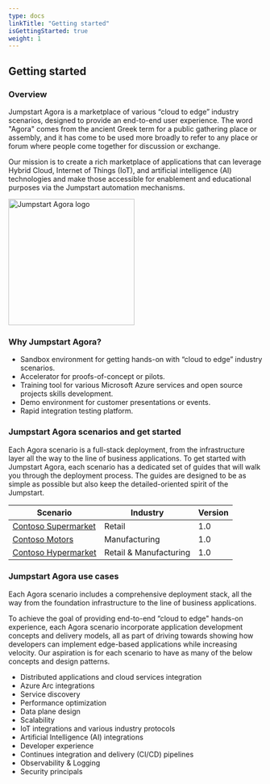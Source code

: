 ```yaml
---
type: docs
linkTitle: "Getting started"
isGettingStarted: true
weight: 1
---
```


## Getting started

### Overview

Jumpstart Agora is a marketplace of various “cloud to edge” industry scenarios, designed to provide an end-to-end user experience. The word "Agora" comes from the ancient Greek term for a public gathering place or assembly, and it has come to be used more broadly to refer to any place or forum where people come together for discussion or exchange.

Our mission is to create a rich marketplace of applications that can leverage Hybrid Cloud, Internet of Things (IoT), and artificial intelligence (AI) technologies and make those accessible for enablement and educational purposes via the Jumpstart automation mechanisms.

<img src="/img/logo/agora.png" alt="Jumpstart Agora logo" width="250">

### Why Jumpstart Agora?

- Sandbox environment for getting hands-on with “cloud to edge” industry scenarios.
- Accelerator for proofs-of-concept or pilots.
- Training tool for various Microsoft Azure services and open source projects skills development.
- Demo environment for customer presentations or events.
- Rapid integration testing platform.

### Jumpstart Agora scenarios and get started

Each Agora scenario is a full-stack deployment, from the infrastructure layer all the way to the line of business applications. To get started with Jumpstart Agora, each scenario has a dedicated set of guides that will walk you through the deployment process. The guides are designed to be as simple as possible but also keep the detailed-oriented spirit of the Jumpstart.

| __Scenario__                                                                                | __Industry__  | __Version__           |
|---------------------------------------------------------------------------------------------|---------------|-----------------------|
| [Contoso Supermarket](./../contoso_supermarket/)                                     | Retail        | 1.0                   |
| [Contoso Motors](./../contoso_motors/)                                                | Manufacturing | 1.0                   |
| [Contoso Hypermarket](./../contoso_Hypermarket/)                                                | Retail & Manufacturing | 1.0                   |

### Jumpstart Agora use cases

Each Agora scenario includes a comprehensive deployment stack, all the way from the foundation infrastructure to the line of business applications.

To achieve the goal of providing end-to-end “cloud to edge" hands-on experience, each Agora scenario incorporate application development concepts and delivery models, all as part of driving towards showing how developers can implement edge-based applications while increasing velocity. Our aspiration is for each scenario to have as many of the below concepts and design patterns.

- Distributed applications and cloud services integration
- Azure Arc integrations
- Service discovery
- Performance optimization
- Data plane design
- Scalability
- IoT integrations and various industry protocols
- Artificial Intelligence (AI) integrations
- Developer experience
- Continues integration and delivery (CI/CD) pipelines
- Observability & Logging
- Security principals

